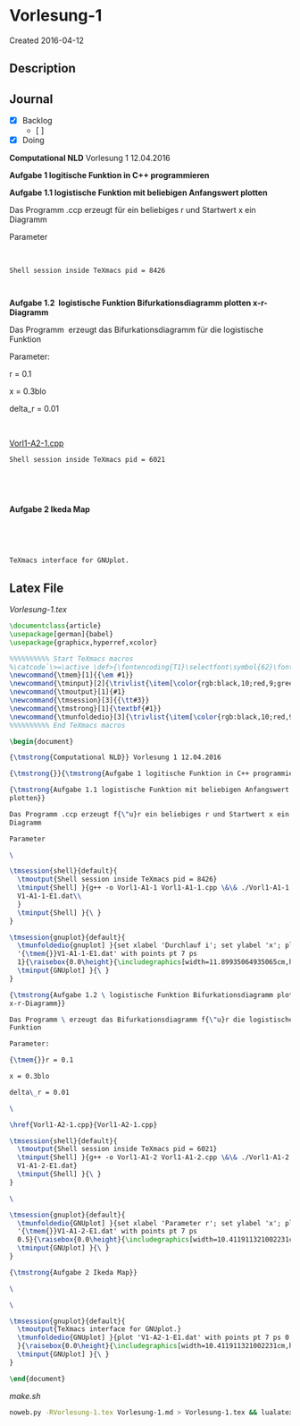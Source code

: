 # Vorlesung-1
Created 2016-04-12


## Description

## Journal
 - [x] Backlog
    - [ ] 
 - [x] Doing
 
**Computational NLD** Vorlesung 1 12.04.2016

**Aufgabe 1 logitische Funktion in C++ programmieren**

**Aufgabe 1.1 logistische Funktion mit beliebigen Anfangswert plotten**

Das Programm .ccp erzeugt für ein beliebiges r und Startwert x ein
Diagramm

Parameter

 

` Shell session inside TeXmacs pid = 8426 `

` `

**Aufgabe 1.2  logistische Funktion Bifurkationsdiagramm plotten
x-r-Diagramm**

Das Programm  erzeugt das Bifurkationsdiagramm für die logistische
Funktion

Parameter:

r = 0.1

x = 0.3blo

delta_r = 0.01

 

[Vorl1-A2-1.cpp](Vorl1-A2-1.cpp)

` Shell session inside TeXmacs pid = 6021 `

 

` `

**Aufgabe 2 Ikeda Map**

 

 

` TeXmacs interface for GNUplot. `


## Latex File

*Vorlesung-1.tex*
```tex
\documentclass{article}
\usepackage[german]{babel}
\usepackage{graphicx,hyperref,xcolor}

%%%%%%%%%% Start TeXmacs macros
%\catcode`\>=\active \def>{\fontencoding{T1}\selectfont\symbol{62}\fontencoding{\encodingdefault}}
\newcommand{\tmem}[1]{{\em #1}}
\newcommand{\tminput}[2]{\trivlist{\item[\color{rgb:black,10;red,9;green,4;yellow,2}{#1}]{\color{blue!50!black}\mbox{}#2}}}
\newcommand{\tmoutput}[1]{#1}
\newcommand{\tmsession}[3]{{\tt#3}}
\newcommand{\tmstrong}[1]{\textbf{#1}}
\newcommand{\tmunfoldedio}[3]{\trivlist{\item[\color{rgb:black,10;red,9;green,4;yellow,2}{#1}]\mbox{}{\color{blue!50!black}#2}\item[]\mbox{}#3}}
%%%%%%%%%% End TeXmacs macros

\begin{document}

{\tmstrong{Computational NLD}} Vorlesung 1 12.04.2016

{\tmstrong{}}{\tmstrong{Aufgabe 1 logitische Funktion in C++ programmieren}}

{\tmstrong{Aufgabe 1.1 logistische Funktion mit beliebigen Anfangswert
plotten}}

Das Programm .ccp erzeugt f{\"u}r ein beliebiges r und Startwert x ein
Diagramm

Parameter

\

\tmsession{shell}{default}{
  \tmoutput{Shell session inside TeXmacs pid = 8426}
  \tminput{Shell] }{g++ -o Vorl1-A1-1 Vorl1-A1-1.cpp \&\& ./Vorl1-A1-1 >
  V1-A1-1-E1.dat\\
  }
  \tminput{Shell] }{\ }
}

\tmsession{gnuplot}{default}{
  \tmunfoldedio{gnuplot] }{set xlabel 'Durchlauf i'; set ylabel 'x'; plot
  '{\tmem{}}V1-A1-1-E1.dat' with points pt 7 ps
  1}{\raisebox{0.0\height}{\includegraphics[width=11.89935064935065cm,height=9.519480519480519cm]{Vorlesung-1-1.pdf}}}
  \tminput{GNUplot] }{\ }
}

{\tmstrong{Aufgabe 1.2 \ logistische Funktion Bifurkationsdiagramm plotten
x-r-Diagramm}}

Das Programm \ erzeugt das Bifurkationsdiagramm f{\"u}r die logistische
Funktion

Parameter:

{\tmem{}}r = 0.1

x = 0.3blo

delta\_r = 0.01

\

\href{Vorl1-A2-1.cpp}{Vorl1-A2-1.cpp}

\tmsession{shell}{default}{
  \tmoutput{Shell session inside TeXmacs pid = 6021}
  \tminput{Shell] }{g++ -o Vorl1-A1-2 Vorl1-A1-2.cpp \&\& ./Vorl1-A1-2 >
  V1-A1-2-E1.dat}
  \tminput{Shell] }{\ }
}

\

\tmsession{gnuplot}{default}{
  \tmunfoldedio{GNUplot] }{set xlabel 'Parameter r'; set ylabel 'x'; plot
  '{\tmem{}}V1-A1-2-E1.dat' with points pt 7 ps
  0.5}{\raisebox{0.0\height}{\includegraphics[width=10.411911321002231cm,height=7.288337924701561cm]{Vorlesung-1-2.pdf}}}
  \tminput{GNUplot] }{\ }
}

{\tmstrong{Aufgabe 2 Ikeda Map}}

\

\

\tmsession{gnuplot}{default}{
  \tmoutput{TeXmacs interface for GNUplot.}
  \tmunfoldedio{GNUplot] }{plot 'V1-A2-1-E1.dat' with points pt 7 ps 0.5\\
  }{\raisebox{0.0\height}{\includegraphics[width=10.411911321002231cm,height=7.288337924701561cm]{Vorlesung-1-3.pdf}}}
  \tminput{GNUplot] }{\ }
}

\end{document}

```

*make.sh*
```bash
noweb.py -RVorlesung-1.tex Vorlesung-1.md > Vorlesung-1.tex && lualatex -interaction=nonstopmode -shell-escape Vorlesung-1.tex && lualatex -interaction=nonstopmode -shell-escape Vorlesung-1.tex && date && xdg-open Vorlesung-1.pdf 2>/dev/null 
```


